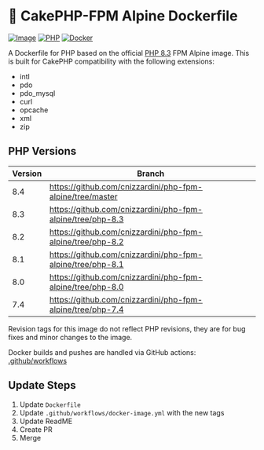 # &#127856; CakePHP-FPM Alpine Dockerfile

[![Image](https://github.com/cnizzardini/php-fpm-alpine/actions/workflows/docker-image.yml/badge.svg)](https://github.com/cnizzardini/php-fpm-alpine/actions/workflows/docker-image.yml)
[![PHP](https://img.shields.io/badge/php-8.3-8892BF.svg?logo=php)](https://php.net/)
[![Docker](https://img.shields.io/badge/docker-0db7ed.svg?logo=docker)](https://hub.docker.com/repository/docker/cnizzardini/php-fpm-alpine)

A Dockerfile for PHP based on the official [PHP 8.3](https://hub.docker.com/_/php) FPM Alpine image. This is built for 
CakePHP compatibility with the following extensions:

- intl 
- pdo 
- pdo_mysql 
- curl 
- opcache 
- xml 
- zip

## PHP Versions

| Version | Branch 		                                                  |
|---------|------------------------------------------------------------|
| 8.4     | https://github.com/cnizzardini/php-fpm-alpine/tree/master  |
| 8.3     | https://github.com/cnizzardini/php-fpm-alpine/tree/php-8.3 |
| 8.2     | https://github.com/cnizzardini/php-fpm-alpine/tree/php-8.2 |
| 8.1     | https://github.com/cnizzardini/php-fpm-alpine/tree/php-8.1 |
| 8.0     | https://github.com/cnizzardini/php-fpm-alpine/tree/php-8.0 |
| 7.4     | https://github.com/cnizzardini/php-fpm-alpine/tree/php-7.4 |

Revision tags for this image do not reflect PHP revisions, they are for bug fixes and minor changes to the image.

Docker builds and pushes are handled via GitHub actions: [.github/workflows](.github/workflows)

## Update Steps

1. Update `Dockerfile`
2. Update `.github/workflows/docker-image.yml` with the new tags
3. Update ReadME
4. Create PR
5. Merge